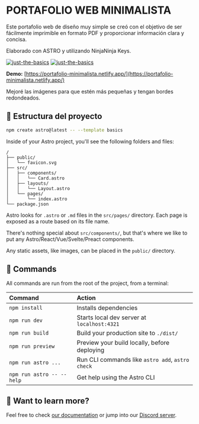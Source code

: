 # PORTAFOLIO WEB MINIMALISTA

Este portafolio web de diseño muy simple se creó con el objetivo de ser fácilmente imprimible en formato PDF y proporcionar información clara y concisa.

Elaborado con ASTRO y utilizando NinjaNinja Keys.

[![just-the-basics](https://i.ibb.co/gw3SN4J/Captura-de-pantalla-103.png)](https://ninja-keys-demo.vercel.app/)
[![just-the-basics](https://i.ibb.co/qJpv0c3/Captura-de-pantalla-104.png)](https://portafolio-minimalista.netlify.app/)

**Demo:** [https://portafolio-minimalista.netlify.app/](https://portafolio-minimalista.netlify.app/)

Mejoré las imágenes para que estén más pequeñas y tengan bordes redondeados.

## 🚀 Estructura del proyecto

```sh
npm create astro@latest -- --template basics
```


Inside of your Astro project, you'll see the following folders and files:

```text
/
├── public/
│   └── favicon.svg
├── src/
│   ├── components/
│   │   └── Card.astro
│   ├── layouts/
│   │   └── Layout.astro
│   └── pages/
│       └── index.astro
└── package.json
```

Astro looks for `.astro` or `.md` files in the `src/pages/` directory. Each page is exposed as a route based on its file name.

There's nothing special about `src/components/`, but that's where we like to put any Astro/React/Vue/Svelte/Preact components.

Any static assets, like images, can be placed in the `public/` directory.

## 🧞 Commands

All commands are run from the root of the project, from a terminal:

| Command                   | Action                                           |
| :------------------------ | :----------------------------------------------- |
| `npm install`             | Installs dependencies                            |
| `npm run dev`             | Starts local dev server at `localhost:4321`      |
| `npm run build`           | Build your production site to `./dist/`          |
| `npm run preview`         | Preview your build locally, before deploying     |
| `npm run astro ...`       | Run CLI commands like `astro add`, `astro check` |
| `npm run astro -- --help` | Get help using the Astro CLI                     |

## 👀 Want to learn more?

Feel free to check [our documentation](https://docs.astro.build) or jump into our [Discord server](https://astro.build/chat).
